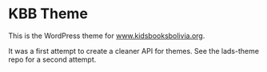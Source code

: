 # KBB Theme

This is the WordPress theme for www.kidsbooksbolivia.org.

It was a first attempt to create a cleaner API for themes.
See the lads-theme repo for a second attempt.
